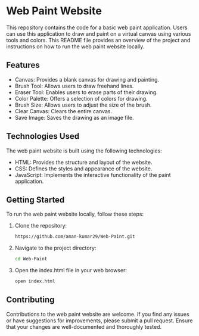 # Web Paint Website

This repository contains the code for a basic web paint application. Users can use this application to draw and paint on a virtual canvas using various tools and colors. This README file provides an overview of the project and instructions on how to run the web paint website locally.

## Features

- Canvas: Provides a blank canvas for drawing and painting.
- Brush Tool: Allows users to draw freehand lines.
- Eraser Tool: Enables users to erase parts of their drawing.
- Color Palette: Offers a selection of colors for drawing.
- Brush Size: Allows users to adjust the size of the brush.
- Clear Canvas: Clears the entire canvas.
- Save Image: Saves the drawing as an image file.

## Technologies Used

The web paint website is built using the following technologies:

- HTML: Provides the structure and layout of the website.
- CSS: Defines the styles and appearance of the website.
- JavaScript: Implements the interactive functionality of the paint application.

## Getting Started

To run the web paint website locally, follow these steps:

1. Clone the repository:

   ```bash
   https://github.com/aman-kumar29/Web-Paint.git
2. Navigate to the project directory:

   ```bash
   cd Web-Paint
3. Open the index.html file in your web browser:

   ```bash
   open index.html
## Contributing
Contributions to the web paint website are welcome. If you find any issues or have suggestions for improvements, please submit a pull request. Ensure that your changes are well-documented and thoroughly tested.

